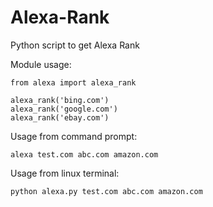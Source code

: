 # Alexa-Rank
Python script to get Alexa Rank

Module usage:
```
from alexa import alexa_rank

alexa_rank('bing.com')
alexa_rank('google.com')
alexa_rank('ebay.com')
```

Usage from command prompt:
```
alexa test.com abc.com amazon.com
```

Usage from linux terminal:
```
python alexa.py test.com abc.com amazon.com
```